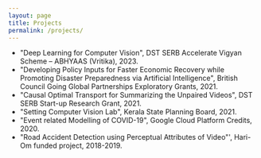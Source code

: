 ```yaml
---
layout: page
title: Projects
permalink: /projects/
---
```

*  "Deep Learning for Computer Vision", DST SERB Accelerate Vigyan Scheme – ABHYAAS (Vritika), 2023.
*  "Developing Policy Inputs for Faster Economic Recovery while Promoting Disaster Preparedness via Artificial Intelligence", British Council Going Global Partnerships Exploratory Grants, 2021.
*  "Causal Optimal Transport for Summarizing the Unpaired Videos", DST SERB Start-up Research Grant, 2021.
*  "Setting Computer Vision Lab", Kerala State Planning Board, 2021.
*  "Event related Modelling of COVID-19", Google Cloud Platform Credits, 2020.
*  "Road Accident Detection using Perceptual Attributes of Video"', Hari-Om funded project, 2018-2019.
